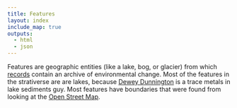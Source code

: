 ```yaml
---
title: Features
layout: index
include_map: true
outputs:
  - html
  - json
---
```


Features are geographic entities (like a lake, bog, or glacier) from which [records](/record) contain an archive of environmental change. Most of the features in the strativerse are are lakes, because [Dewey Dunnington](https://fishandwhistle.net/) is a trace metals in lake sediments guy. Most features have boundaries that were found from looking at the [Open Street Map](https://openstreetmap.org/).
